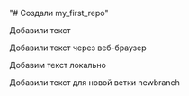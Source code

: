 "# Создали my_first_repo" 

Добавили текст

Добавили текст через веб-браузер

Добавим текст локально

Добавили текст для новой ветки newbranch
